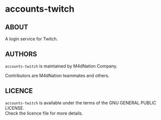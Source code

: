 # accounts-twitch

## ABOUT

A login service for Twitch. 

## AUTHORS

`accounts-twitch` is maintained by M4dNation Company.

Contributors are M4dNation teammates and others.

## LICENCE

`accounts-twitch` is available under the terms of the GNU GENERAL PUBLIC LICENSE.  
Check the licence file for more details.